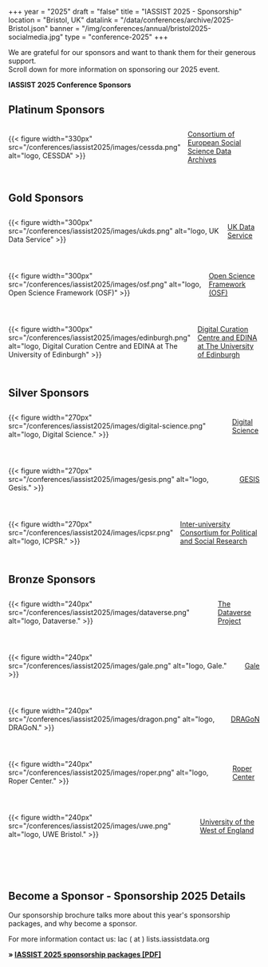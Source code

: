 +++
year = "2025"
draft = "false"
title = "IASSIST 2025 - Sponsorship"
location = "Bristol, UK"
datalink = "/data/conferences/archive/2025-Bristol.json"
banner = "/img/conferences/annual/bristol2025-socialmedia.jpg"
type = "conference-2025"
+++

We are grateful for our sponsors and want to thank them for their generous support. <br>Scroll down for more information on sponsoring our 2025 event.

**IASSIST 2025 Conference Sponsors**

## Platinum Sponsors
<!-- logo 330 px -->

<div style="display:flex;align-items:center;margin:2em 0 4em 0;">
  <div>
    {{< figure width="330px" src="/conferences/iassist2025/images/cessda.png" alt="logo, CESSDA" >}}
  </div> 
  <div style="margin-left:1em;">
   <a href="https://cessda.eu">Consortium of European Social Science Data Archives <span class="fas fa-external-link-alt"></span></a>
  </div>
</div>

## Gold Sponsors
<!-- logo 300 px -->

<div style="display:flex;align-items:center;margin:2em 0 4em 0;">
  <div>
    {{< figure width="300px" src="/conferences/iassist2025/images/ukds.png" alt="logo, UK Data Service" >}}
  </div> 
  <div style="margin-left:1em;">
   <a href="https://ukdataservice.ac.uk">UK Data Service <span class="fas fa-external-link-alt"></span></a>
  </div>
</div>

<div style="display:flex;align-items:center;margin:2em 0 4em 0;">
  <div>
    {{< figure width="300px" src="/conferences/iassist2025/images/osf.png" alt="logo, Open Science Framework (OSF)" >}}
  </div> 
  <div style="margin-left:1em;">
   <a href="https://osf.io/">Open Science Framework (OSF) <span class="fas fa-external-link-alt"></span></a>
  </div>
</div>

<div style="display:flex;align-items:center;margin:2em 0 4em 0;">
  <div>
    {{< figure width="300px" src="/conferences/iassist2025/images/edinburgh.png" alt="logo, Digital Curation Centre and EDINA at The University of Edinburgh" >}}
  </div> 
  <div style="margin-left:1em;">
   <a href="https://www.ed.ac.uk/">Digital Curation Centre and EDINA at The University of Edinburgh <span class="fas fa-external-link-alt"></span></a>
  </div>
</div>

## Silver Sponsors
<!-- logo 270 px -->

<div style="display:flex;align-items:center;margin:2em 0 4em 0;">
  <div>
    {{< figure width="270px" src="/conferences/iassist2025/images/digital-science.png" alt="logo, Digital Science." >}}
  </div> 
  <div style="margin-left:1em;">
   <a href="https://www.digital-science.com">Digital Science <span class="fas fa-external-link-alt"></span></a>
  </div>
</div>

<div style="display:flex;align-items:center;margin:2em 0 4em 0;">
  <div>
    {{< figure width="270px" src="/conferences/iassist2025/images/gesis.png" alt="logo, Gesis." >}}
  </div>
  <div style="margin-left:1em;">
    <a href="https://www.gesis.org">GESIS <span class="fas fa-external-link-alt"></span></a>
  </div>
</div>

<div style="display:flex;align-items:center;margin:2em 0 4em 0;">
  <div>
    {{< figure width="270px" src="/conferences/iassist2024/images/icpsr.png" alt="logo, ICPSR." >}}
  </div> 
  <div style="margin-left:1em;">
    <a href="https://www.icpsr.umich.edu/">Inter-university Consortium for Political and Social Research <span class="fas fa-external-link-alt"></span></a>
  </div>
</div>


## Bronze Sponsors
<!-- logo 240 px -->

<div style="display:flex;align-items:center;margin:2em 0 4em 0;">
  <div>
    {{< figure width="240px" src="/conferences/iassist2025/images/dataverse.png" alt="logo, Dataverse." >}}
  </div> 
  <div style="margin-left:1em;">
   <a href="https://dataverse.org">The Dataverse Project <span class="fas fa-external-link-alt"></span></a>
  </div>
</div>

<div style="display:flex;align-items:center;margin:2em 0 4em 0;">
  <div>
    {{< figure width="240px" src="/conferences/iassist2025/images/gale.png" alt="logo, Gale." >}}
  </div> 
  <div style="margin-left:1em;">
   <a href="https://www.gale.com">Gale <span class="fas fa-external-link-alt"></span></a>
  </div>
</div>

<div style="display:flex;align-items:center;margin:2em 0 4em 0;">
  <div>
    {{< figure width="240px" src="/conferences/iassist2025/images/dragon.png" alt="logo, DRAGoN." >}}
  </div> 
  <div style="margin-left:1em;">
   <a href="https://www.uwe.ac.uk/research/centres-and-groups/data-research-access-and-governance">DRAGoN <span class="fas fa-external-link-alt"></span></a>
  </div>
</div>

<div style="display:flex;align-items:center;margin:2em 0 4em 0;">
  <div>
    {{< figure width="240px" src="/conferences/iassist2025/images/roper.png" alt="logo, Roper Center." >}}
  </div> 
  <div style="margin-left:1em;">
   <a href="https://ropercenter.cornell.edu/">Roper Center <span class="fas fa-external-link-alt"></span></a>
  </div>
</div>

<div style="display:flex;align-items:center;margin:2em 0 4em 0;">
  <div>
    {{< figure width="240px" src="/conferences/iassist2025/images/uwe.png" alt="logo, UWE Bristol." >}}
  </div> 
  <div style="margin-left:1em;">
   <a href="https://www.uwe.ac.uk/">University of the West of England <span class="fas fa-external-link-alt"></span></a>
  </div>
</div>

<br />


## Become a Sponsor - Sponsorship 2025 Details

Our sponsorship brochure talks more about this year's sponsorship packages, and why become a sponsor.

For more information contact us: lac ( at ) lists.iassistdata.org

**&raquo; [IASSIST 2025 sponsorship packages [PDF]](/file/conferences/iassist-carto-2025-sponsorship-package.pdf)**

<!--
### Sponsorship tiers in brief

Note: all fees are in GDP.

#### Platinum 

Platinum level benefits (£8,000 GBP)
: Option to sponsor an entire IASSIST 2025 Conference event (reception, banquet, poster session) "Brought to you by..." recognition
: Exhibit table
: Demo space at Poster Session
: Sponsor Logo on website
: Special mention at all conference events
: Two conference registrations

#### Gold

Gold level benefits (£5,000 GBP)
: Exhibit Table
: Sponsor Logo on website
: Demo space during Poster Session
: Two conference registrations

#### Silver

Silver level benefits (£3,000 GBP)
: Exhibit Table
: Sponsor Logo on website
: One Conference Registration

#### Bronze

Bronze level benefits (£1,000GBP)
: Sponsor Logo on website
-->

